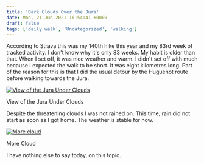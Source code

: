 ```yaml
---
title: 'Dark Clouds Over the Jura'
date: Mon, 21 Jun 2021 16:54:41 +0000
draft: false
tags: ['daily walk', 'Uncategorized', 'walking']
---
```


According to Strava this was my 140th hike this year and my 83rd week of tracked activity. I don't know why it's only 83 weeks. My habit is older than that. When I set off, it was nice weather and warm. I didn't set off with much because I expected the walk to be short. It was eight kilometres long. Part of the reason for this is that I did the usual detour by the Huguenot route before walking towards the Jura.

[![View of the Jura Under Clouds](https://www.main-vision.com/richard/blog/wp-content/uploads/2021/06/img_5591-1024x768.jpg)](https://www.main-vision.com/richard/blog/wp-content/uploads/2021/06/img_5591-scaled.jpg)

View of the Jura Under Clouds

Despite the threatening clouds I was not rained on. This time, rain did not start as soon as I got home. The weather is stable for now.

[![More cloud](https://www.main-vision.com/richard/blog/wp-content/uploads/2021/06/img_5593-768x1024.jpg)](https://www.main-vision.com/richard/blog/wp-content/uploads/2021/06/img_5593-scaled.jpg)

More Cloud

I have nothing else to say today, on this topic.